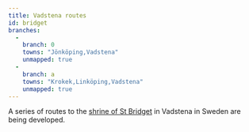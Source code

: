 ```yaml
---
title: Vadstena routes
id: bridget
branches:
  -
    branch: 0
    towns: "Jönköping,Vadstena"
    unmapped: true
  -
    branch: a
    towns: "Krokek,Linköping,Vadstena"
    unmapped: true
---
```


A series of routes to the [shrine of St Bridget][0] in Vadstena in Sweden are being developed.

[0]: http://www.pilgrimscentrum.se/
